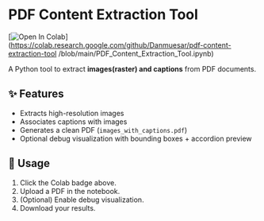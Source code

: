 # PDF Content Extraction Tool

[![Open In Colab](https://colab.research.google.com/assets/colab-badge.svg)](https://colab.research.google.com/github/Danmuesar/pdf-content-extraction-tool
/blob/main/PDF_Content_Extraction_Tool.ipynb)

A Python tool to extract **images(raster) and captions** from PDF documents.

## ✨ Features
- Extracts high-resolution images
- Associates captions with images
- Generates a clean PDF (`images_with_captions.pdf`)
- Optional debug visualization with bounding boxes + accordion preview

## 🚀 Usage
1. Click the Colab badge above.
2. Upload a PDF in the notebook.
3. (Optional) Enable debug visualization.
4. Download your results.
